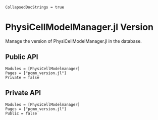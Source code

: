 ```@meta
CollapsedDocStrings = true
```

# PhysiCellModelManager.jl Version

Manage the version of PhysiCellModelManager.jl in the database.

## Public API
```@autodocs
Modules = [PhysiCellModelmanager]
Pages = ["pcmm_version.jl"]
Private = false
```

## Private API
```@autodocs
Modules = [PhysiCellModelmanager]
Pages = ["pcmm_version.jl"]
Public = false
```